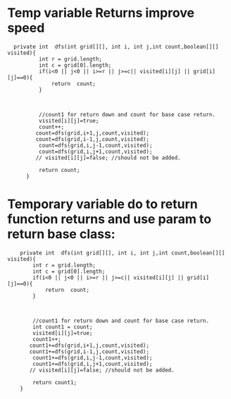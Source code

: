 

Temp variable Returns improve speed
====================================

      private int  dfs(int grid[][], int i, int j,int count,boolean[][] visited){
              int r = grid.length;
              int c = grid[0].length;
              if(i<0 || j<0 || i>=r || j>=c|| visited[i][j] || grid[i][j]==0){
                  return  count;
              }



              //count1 for return down and count for base case return.
              visited[i][j]=true;
              count++;
             count=dfs(grid,i+1,j,count,visited);
             count=dfs(grid,i-1,j,count,visited);
              count=dfs(grid,i,j-1,count,visited);
              count=dfs(grid,i,j+1,count,visited);
             // visited[i][j]=false; //should not be added.

              return count;
          }
    
    
    
Temporary variable do to return function returns and use param to return base class:
====================================================================================

        private int  dfs(int grid[][], int i, int j,int count,boolean[][] visited){
            int r = grid.length;
            int c = grid[0].length;
            if(i<0 || j<0 || i>=r || j>=c|| visited[i][j] || grid[i][j]==0){
                return  count;
            }



            //count1 for return down and count for base case return.
            int count1 = count;
            visited[i][j]=true;
            count1++;
           count1+=dfs(grid,i+1,j,count,visited);
           count1+=dfs(grid,i-1,j,count,visited);
            count1+=dfs(grid,i,j-1,count,visited);
            count1+=dfs(grid,i,j+1,count,visited);
           // visited[i][j]=false; //should not be added.

            return count1;
        }
